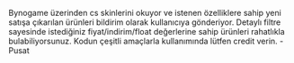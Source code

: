 Bynogame üzerinden cs skinlerini okuyor ve istenen özelliklere sahip yeni satışa çıkarılan ürünleri bildirim olarak kullanıcıya gönderiyor. Detaylı filtre sayesinde istediğiniz fiyat/indirim/float değerlerine sahip ürünleri rahatlıkla bulabiliyorsunuz. Kodun çeşitli amaçlarla kullanımında lütfen credit verin.
-Pusat
